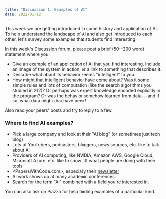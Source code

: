 ```yaml
---
title: "Discussion 1: Examples of AI"
date: 2022-01-12
---
```


This week we are getting introduced to some history and application of AI. To help understand the landscape of AI and also get introduced to each other, let's survey some examples that students find interesting.

In this week's Discussion forum, please post a brief (50--200 word) statement where you:

- Give an example of an application of AI that you find interesting. Include an image of the system in action, or a link to something that describes it.
- Describe what about its behavior seems "intelligent" to you.
- How might that intelligent behavior have come about? Was it some simple rules and lots of computation (like the search algorithms you studied in 212)? Or perhaps was expert knowledge encoded explicitly in the program? Or was the behavior somehow learned from data---and if so, what data might that have been?

Also read your peers' posts and try to reply to a few.

### Where to find AI examples?

- Pick a large company and look at their "AI blog" (or sometimes just tech blog)
- Lots of YouTubers, podcasters, bloggers, news sources, etc. like to talk about AI
- Providers of AI computing, like NVIDIA, Amazon AWS, Google Cloud, Microsoft Azure, etc. like to show off what people are doing with their tools
- <PapersWithCode.com>, especially their [newsletter](https://paperswithcode.com/newsletter)
- AI work shows up at many academic conferences.
- Search for the term "AI" combined with a field you're interested in.

You can also ask on Piazza for help finding examples of a particular kind.
